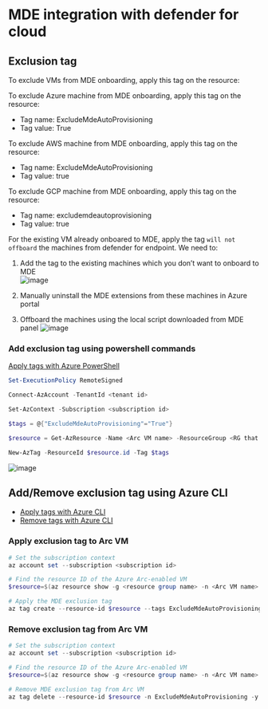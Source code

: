 # MDE integration with defender for cloud

## Exclusion tag

To exclude VMs from MDE onboarding, apply this tag on the resource:

To exclude Azure machine from MDE onboarding, apply this tag on the resource: <br>
* Tag name: ExcludeMdeAutoProvisioning
* Tag value: True

To exclude AWS machine from MDE onboarding, apply this tag on the resource: <br>
* Tag name: ExcludeMdeAutoProvisioning
* Tag value: true

To exclude GCP machine from MDE onboarding, apply this tag on the resource: <br>
* Tag name: excludemdeautoprovisioning
* Tag value: true

For the existing VM already onboared to MDE, apply the tag `will not offboard` the machines from defender for endpoint. We need to: 
1. Add the tag to the existing machines which you don’t want to onboard to MDE <br>
![image](https://github.com/guguji666666/GJS-MDC-Tips/assets/96930989/a9db568c-5625-4c61-9ef1-e0ed0aa0d72f)

2. Manually uninstall the MDE extensions from these machines in Azure portal
3. Offboard the machines using the local script downloaded from MDE panel
![image](https://github.com/guguji666666/GJS-MDC-Tips/assets/96930989/c33797b3-dcda-4f22-a7da-a092ae0eddd5)

### Add exclusion tag using powershell commands

[Apply tags with Azure PowerShell](https://learn.microsoft.com/en-us/azure/azure-resource-manager/management/tag-resources-powershell)

```powershell
Set-ExecutionPolicy RemoteSigned

Connect-AzAccount -TenantId <tenant id>

Set-AzContext -Subscription <subscription id>

$tags = @{"ExcludeMdeAutoProvisioning"="True"}

$resource = Get-AzResource -Name <Arc VM name> -ResourceGroup <RG that Arc VM locates>

New-AzTag -ResourceId $resource.id -Tag $tags
```

![image](https://github.com/guguji666666/GJS-MDC-Tips/assets/96930989/5d14cf77-95a0-4e94-89de-d3dc27dac0ec)

## Add/Remove exclusion tag using Azure CLI
* [Apply tags with Azure CLI](https://learn.microsoft.com/en-us/azure/azure-resource-manager/management/tag-resources-cli)
* [Remove tags with Azure CLI ](https://learn.microsoft.com/en-us/cli/azure/tag?view=azure-cli-latest#az-tag-delete)


### Apply exclusion tag to Arc VM
```powershell
# Set the subscription context
az account set --subscription <subscription id>

# Find the resource ID of the Azure Arc-enabled VM
$resource=$(az resource show -g <resource group name> -n <Arc VM name> --resource-type Microsoft.HybridCompute/machines --query "id" --output tsv)

# Apply the MDE exclusion tag
az tag create --resource-id $resource --tags ExcludeMdeAutoProvisioning=True
```

### Remove exclusion tag from Arc VM
```powershell
# Set the subscription context
az account set --subscription <subscription id> 

# Find the resource ID of the Azure Arc-enabled VM
$resource=$(az resource show -g <resource group name> -n <Arc VM name> --resource-type Microsoft.HybridCompute/machines --query "id" --output tsv)

# Remove MDE exclusion tag from Arc VM
az tag delete --resource-id $resource -n ExcludeMdeAutoProvisioning -y
```
